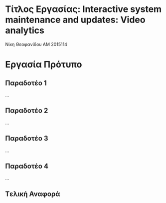 
# Τίτλος Εργασίας: Interactive system maintenance and updates: Video analytics
 Νίκη Θεοφανίδου
 ΑΜ 2015114
# Εργασία Πρότυπο
  
## Παραδοτέο 1
 
 ...
 
## Παραδοτέο 2
 
 …
 
## Παραδοτέο 3
 
 ...
 
## Παραδοτέο 4
 
 ...
 
## Tελική Αναφορά

